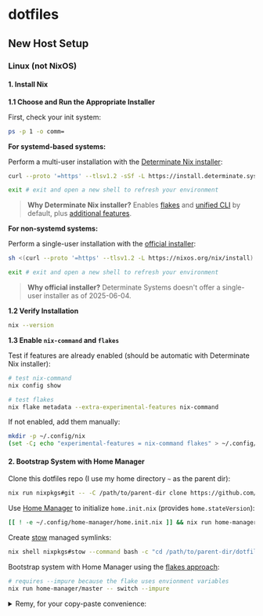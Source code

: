 # dotfiles

## New Host Setup

### Linux (not NixOS)

#### 1. Install Nix

**1.1 Choose and Run the Appropriate Installer**

First, check your init system:

```bash
ps -p 1 -o comm=
```

**For systemd-based systems:**

Perform a multi-user installation with the [Determinate Nix installer](https://zero-to-nix.com/start/install/):

```bash
curl --proto '=https' --tlsv1.2 -sSf -L https://install.determinate.systems/nix | sh -s -- install --no-confirm
```

```bash
exit # exit and open a new shell to refresh your environment
```

> **Why Determinate Nix installer?** Enables [flakes](https://zero-to-nix.com/concepts/flakes) and [unified CLI](https://zero-to-nix.com/concepts/nix/#unified-cli) by default, plus [additional features](https://github.com/DeterminateSystems/nix-installer/blob/main/README.md#features).

**For non-systemd systems:**

Perform a single-user installation with the [official installer](https://nixos.org/download/#nix-install-linux):

```bash
sh <(curl --proto '=https' --tlsv1.2 -L https://nixos.org/nix/install) --no-daemon
```

```bash
exit # exit and open a new shell to refresh your environment
```

> **Why official installer?** Determinate Systems doesn't offer a single-user installer as of 2025-06-04.

**1.2 Verify Installation**

```bash
nix --version
```

**1.3 Enable `nix-command` and `flakes`**

Test if features are already enabled (should be automatic with Determinate Nix installer):

```bash
# test nix-command
nix config show

# test flakes
nix flake metadata --extra-experimental-features nix-command
```

If not enabled, add them manually:

```bash
mkdir -p ~/.config/nix
(set -C; echo "experimental-features = nix-command flakes" > ~/.config/nix/nix.conf)
```

#### 2. Bootstrap System with Home Manager

Clone this dotfiles repo (I use my home directory `~` as the parent dir):

```bash
nix run nixpkgs#git -- -C /path/to/parent-dir clone https://github.com/orthonormalremy/dotfiles.git
```

Use [Home Manager](https://github.com/nix-community/home-manager) to initialize `home.init.nix` (provides `home.stateVersion`):

```bash
[[ ! -e ~/.config/home-manager/home.init.nix ]] && nix run home-manager/master -- init --no-flake && mv ~/.config/home-manager/home.nix ~/.config/home-manager/home.init.nix
```

Create [stow](https://www.gnu.org/software/stow/) managed symlinks:

```bash
nix shell nixpkgs#stow --command bash -c "cd /path/to/parent-dir/dotfiles && stow -R -t ~ ."
```

Bootstrap system with Home Manager using the [flakes approach](https://nix-community.github.io/home-manager/index.xhtml#sec-flakes-standalone):

```bash
# requires --impure because the flake uses envionment variables
nix run home-manager/master -- switch --impure
```

<details>
<summary>Remy, for your copy-paste convenience:</summary>

```bash
(
    set -euo pipefail
    export DRPDP=~ # dotfiles repo parent dir path
    nix run nixpkgs#git -- -C $DRPDP clone https://github.com/orthonormalremy/dotfiles.git
    [[ ! -e ~/.config/home-manager/home.init.nix ]] && nix run home-manager/master -- init --no-flake && mv ~/.config/home-manager/home.nix ~/.config/home-manager/home.init.nix
    nix shell nixpkgs#stow --command bash -c "cd $DRPDP/dotfiles && stow -R -t ~ ."
    nix run home-manager/master -- switch --impure
)
```

</details>
